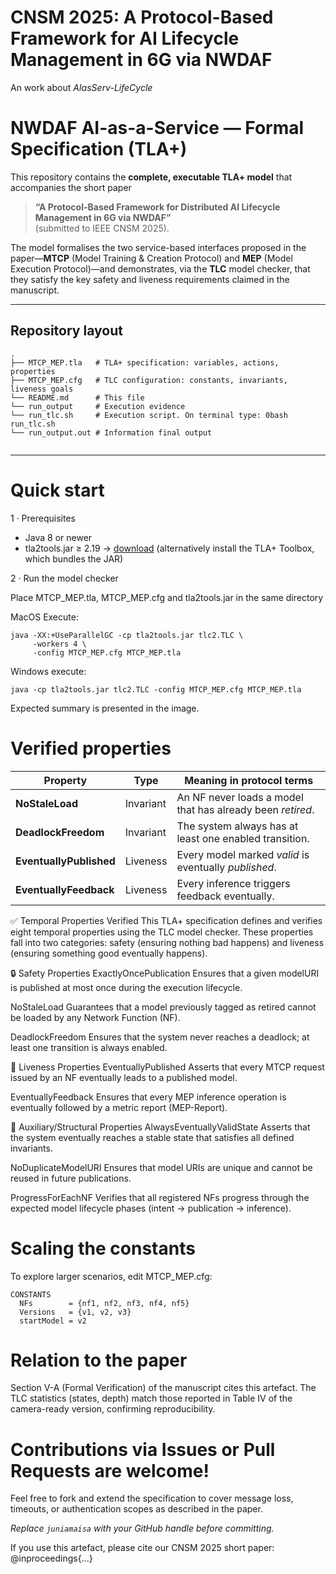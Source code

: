 # CNSM 2025: A Protocol-Based Framework for AI Lifecycle Management in 6G via NWDAF
An work about *AIasServ-LifeCycle*


# NWDAF AI-as-a-Service — Formal Specification (TLA+)

This repository contains the **complete, executable TLA+ model** that accompanies the short paper

> **“A Protocol-Based Framework for Distributed AI Lifecycle Management in 6G via NWDAF”**  
> (submitted to IEEE CNSM 2025).

The model formalises the two service-based interfaces proposed in the paper—**MTCP** (Model Training & Creation Protocol) and **MEP** (Model Execution Protocol)—and demonstrates, via the **TLC** model checker, that they satisfy the key safety and liveness requirements claimed in the manuscript.

---

## Repository layout

```text
.
├── MTCP_MEP.tla   # TLA+ specification: variables, actions, properties
├── MTCP_MEP.cfg   # TLC configuration: constants, invariants, liveness goals
└── README.md      # This file
└── run_output     # Execution evidence
└── run_tlc.sh     # Execution script. On terminal type: 0bash run_tlc.sh
└── run_output.out # Information final output


```
---

# Quick start

1 · Prerequisites

- Java 8 or newer
- tla2tools.jar ≥ 2.19 → [download](https://github.com/tlaplus/tlaplus/releases)
(alternatively install the TLA+ Toolbox, which bundles the JAR)

2 · Run the model checker

Place MTCP_MEP.tla, MTCP_MEP.cfg and tla2tools.jar in the same directory

MacOS Execute:
```text
java -XX:+UseParallelGC -cp tla2tools.jar tlc2.TLC \
     -workers 4 \
     -config MTCP_MEP.cfg MTCP_MEP.tla
```
Windows execute:
```text
java -cp tla2tools.jar tlc2.TLC -config MTCP_MEP.cfg MTCP_MEP.tla
```


Expected summary is presented in the image.

# Verified properties

| Property                | Type      | Meaning in protocol terms                                  |
| ----------------------- | --------- | ---------------------------------------------------------- |
| **NoStaleLoad**         | Invariant | An NF never loads a model that has already been *retired*. |
| **DeadlockFreedom**     | Invariant | The system always has at least one enabled transition.     |
| **EventuallyPublished** | Liveness  | Every model marked *valid* is eventually *published*.      |
| **EventuallyFeedback**  | Liveness  | Every inference triggers feedback eventually.              |


✅ Temporal Properties Verified
This TLA+ specification defines and verifies eight temporal properties using the TLC model checker. These properties fall into two categories: safety (ensuring nothing bad happens) and liveness (ensuring something good eventually happens).

🔒 Safety Properties
ExactlyOncePublication
Ensures that a given modelURI is published at most once during the execution lifecycle.

NoStaleLoad
Guarantees that a model previously tagged as retired cannot be loaded by any Network Function (NF).

DeadlockFreedom
Ensures that the system never reaches a deadlock; at least one transition is always enabled.

🔁 Liveness Properties
EventuallyPublished
Asserts that every MTCP request issued by an NF eventually leads to a published model.

EventuallyFeedback
Ensures that every MEP inference operation is eventually followed by a metric report (MEP-Report).

🧩 Auxiliary/Structural Properties
AlwaysEventuallyValidState
Asserts that the system eventually reaches a stable state that satisfies all defined invariants.

NoDuplicateModelURI
Ensures that model URIs are unique and cannot be reused in future publications.

ProgressForEachNF
Verifies that all registered NFs progress through the expected model lifecycle phases (intent → publication → inference).


# Scaling the constants

To explore larger scenarios, edit MTCP_MEP.cfg:
```text
CONSTANTS
  NFs        = {nf1, nf2, nf3, nf4, nf5}
  Versions   = {v1, v2, v3}
  startModel = v2
```

# Relation to the paper

Section V-A (Formal Verification) of the manuscript cites this artefact.
The TLC statistics (states, depth) match those reported in Table IV of the camera-ready version, confirming reproducibility.



# Contributions via Issues or Pull Requests are welcome!


Feel free to fork and extend the specification to cover message loss,
timeouts, or authentication scopes as described in the paper.


*Replace `juniamaisa` with your GitHub handle before committing.*


If you use this artefact, please cite our CNSM 2025 short paper:
@inproceedings{...}
